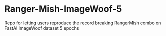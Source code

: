 # Ranger-Mish-ImageWoof-5
Repo for letting users reproduce the record breaking RangerMish combo on FastAI ImageWoof dataset 5 epochs
